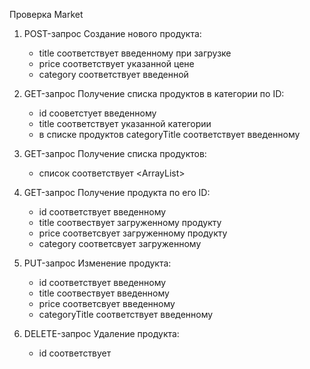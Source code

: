Проверка Market
1. POST-запрос Создание нового продукта:
   * title соответствует введенному при загрузке
   * price соответствует указанной цене
   * category соответствует введенной

2. GET-запрос Получение списка продуктов в категории по ID:
   * id сооветстует введенному
   * title соответствует указанной категории
   * в списке продуктов categoryTitle соответствует введенному

3. GET-запрос Получение списка продуктов:
   * список соответствует <ArrayList<Product>>

4. GET-запрос Получение продукта по его ID:
   * id соответствует введенному
   * title соотвествует загруженному продукту
   * price соответсвует загруженному продукту
   * category соответсвует загруженному

5. PUT-запрос Изменение продукта:
   * id соответствует введенному
   * title соотвествует введенному
   * price соответсвует введенному
   * categoryTitle соответствует введенному
   
6. DELETE-запрос Удаление продукта:
   * id соответствует
